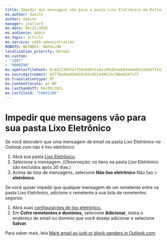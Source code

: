 ```yaml
---
title: Impedir que mensagens vão para a pasta Lixo Eletrônico em Outlook.com
ms.author: daeite
author: daeite
manager: joallard
ms.date: 04/21/2020
ms.audience: Admin
ms.topic: article
ms.service: o365-administration
ROBOTS: NOINDEX, NOFOLLOW
localization_priority: Normal
ms.custom:
- "1897"
- "9000290"
ms.openlocfilehash: 6c4d223d25e77562b60c516a149183aab83444d011a504f71424479792c97cfa
ms.sourcegitcommit: b5f7da89a650d2915dc652449623c78be6247175
ms.translationtype: MT
ms.contentlocale: pt-BR
ms.lasthandoff: 08/05/2021
ms.locfileid: "54041106"
---
```

# <a name="stop-messages-from-going-to-your-junk-email-folder"></a>Impedir que mensagens vão para sua pasta Lixo Eletrônico

Se você descobrir que uma mensagem de email na pasta Lixo Eletrônico no Outlook.com não é lixo eletrônico:

1. Abra sua pasta [Lixo Eletrônico](https://outlook.live.com/mail/junkemail).
1. Selecione a mensagem. (*Observação:* os itens na pasta Lixo Eletrônico são excluídos após 30 dias.)
1. Acima da lista de mensagens, selecione **Não lixo eletrônico** Não lixo  >  **eletrônico**.

Se você quiser impedir que qualquer mensagem de um remetente entre na pasta Lixo Eletrônico, adicione o remetente à sua lista de remetentes seguros:

1. Abra suas [configurações de lixo eletrônico.](https://go.microsoft.com/fwlink/?linkid=2035804)
1. Em **Cofre remetentes e domínios,** selecione **Adicionar**, insira o endereço de email ou domínio que você deseja adicionar e selecione **Salvar**.

Para saber mais, leia [Mark email as junk or block senders in Outlook.com](https://support.office.com/article/a3ece97b-82f8-4a5e-9ac3-e92fa6427ae4?wt.mc_id=Office_Outlook_com_Alchemy).
